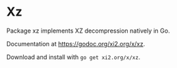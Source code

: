 # Xz

Package xz implements XZ decompression natively in Go.

Documentation at <https://godoc.org/xi2.org/x/xz>.

Download and install with `go get xi2.org/x/xz`.
